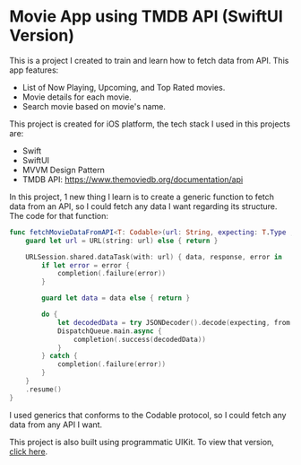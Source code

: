 # Movie App using TMDB API (SwiftUI Version)
This is a project I created to train and learn how to fetch data from API. This app features:
- List of Now Playing, Upcoming, and Top Rated movies.
- Movie details for each movie.
- Search movie based on movie's name.

This project is created for iOS platform, the tech stack I used in this projects are:
- Swift
- SwiftUI
- MVVM Design Pattern
- TMDB API: https://www.themoviedb.org/documentation/api

In this project, 1 new thing I learn is to create a generic function to fetch data from an API, so I could fetch any data I want regarding its structure. The code for that function:
```swift
func fetchMovieDataFromAPI<T: Codable>(url: String, expecting: T.Type ,completion: @escaping (Result<T, Error>) -> Void) {
    guard let url = URL(string: url) else { return }

    URLSession.shared.dataTask(with: url) { data, response, error in
        if let error = error {
            completion(.failure(error))
        }

        guard let data = data else { return }

        do {
            let decodedData = try JSONDecoder().decode(expecting, from: data)
            DispatchQueue.main.async {
                completion(.success(decodedData))
            }
        } catch {
            completion(.failure(error))
        }
    }
    .resume()
}
```
I used generics that conforms to the Codable protocol, so I could fetch any data from any API I want.

This project is also built using programmatic UIKit. To view that version, [click here](https://github.com/joricky91/Movie-App-UIKit-Programmatically).
